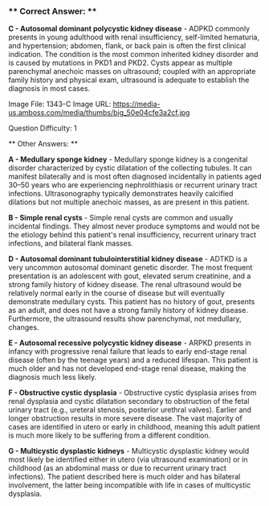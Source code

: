 ### ** Correct Answer: **

**C - Autosomal dominant polycystic kidney disease** - ADPKD commonly presents in young adulthood with renal insufficiency, self-limited hematuria, and hypertension; abdomen, flank, or back pain is often the first clinical indication. The condition is the most common inherited kidney disorder and is caused by mutations in PKD1 and PKD2. Cysts appear as multiple parenchymal anechoic masses on ultrasound; coupled with an appropriate family history and physical exam, ultrasound is adequate to establish the diagnosis in most cases.

Image File: 1343-C
Image URL: https://media-us.amboss.com/media/thumbs/big_50e04cfe3a2cf.jpg

Question Difficulty: 1

** Other Answers: **

**A - Medullary sponge kidney** - Medullary sponge kidney is a congenital disorder characterized by cystic dilatation of the collecting tubules. It can manifest bilaterally and is most often diagnosed incidentally in patients aged 30–50 years who are experiencing nephrolithiasis or recurrent urinary tract infections. Ultrasonography typically demonstrates heavily calcified dilations but not multiple anechoic masses, as are present in this patient.

**B - Simple renal cysts** - Simple renal cysts are common and usually incidental findings. They almost never produce symptoms and would not be the etiology behind this patient's renal insufficiency, recurrent urinary tract infections, and bilateral flank masses.

**D - Autosomal dominant tubulointerstitial kidney disease** - ADTKD is a very uncommon autosomal dominant genetic disorder. The most frequent presentation is an adolescent with gout, elevated serum creatinine, and a strong family history of kidney disease. The renal ultrasound would be relatively normal early in the course of disease but will eventually demonstrate medullary cysts. This patient has no history of gout, presents as an adult, and does not have a strong family history of kidney disease. Furthermore, the ultrasound results show parenchymal, not medullary, changes.

**E - Autosomal recessive polycystic kidney disease** - ARPKD presents in infancy with progressive renal failure that leads to early end-stage renal disease (often by the teenage years) and a reduced lifespan. This patient is much older and has not developed end-stage renal disease, making the diagnosis much less likely.

**F - Obstructive cystic dysplasia** - Obstructive cystic dysplasia arises from renal dysplasia and cystic dilatation secondary to obstruction of the fetal urinary tract (e.g., ureteral stenosis, posterior urethral valves). Earlier and longer obstruction results in more severe disease. The vast majority of cases are identified in utero or early in childhood, meaning this adult patient is much more likely to be suffering from a different condition.

**G - Multicystic dysplastic kidneys** - Multicystic dysplastic kidney would most likely be identified either in utero (via ultrasound examination) or in childhood (as an abdominal mass or due to recurrent urinary tract infections). The patient described here is much older and has bilateral involvement, the latter being incompatible with life in cases of multicystic dysplasia.

